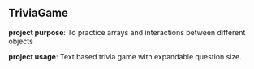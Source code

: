 <h2><strong>TriviaGame</strong></h2>
<p><strong>project purpose</strong>: To practice arrays and interactions between different objects</p>
<p><strong>project usage</strong>: Text based trivia game with expandable question size.</p>
